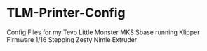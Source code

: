 # TLM-Printer-Config
Config Files for my Tevo Little Monster
MKS Sbase running Klipper Firmware 1/16 Stepping
Zesty Nimle Extruder
